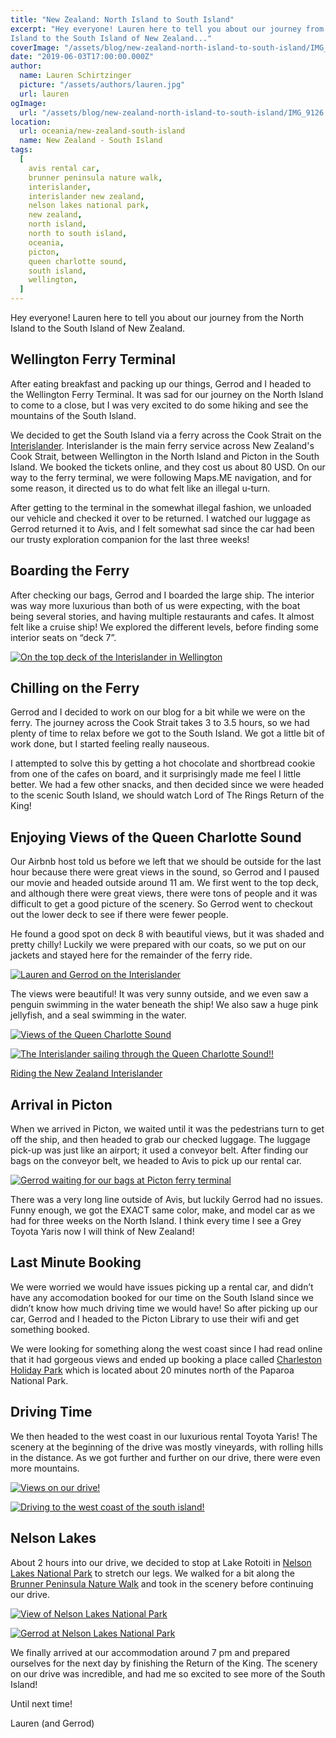 ```yaml
---
title: "New Zealand: North Island to South Island"
excerpt: "Hey everyone! Lauren here to tell you about our journey from the North
Island to the South Island of New Zealand..."
coverImage: "/assets/blog/new-zealand-north-island-to-south-island/IMG_9126.jpg"
date: "2019-06-03T17:00:00.000Z"
author:
  name: Lauren Schirtzinger
  picture: "/assets/authors/lauren.jpg"
  url: lauren
ogImage:
  url: "/assets/blog/new-zealand-north-island-to-south-island/IMG_9126.jpg"
location:
  url: oceania/new-zealand-south-island
  name: New Zealand - South Island
tags:
  [
    avis rental car,
    brunner peninsula nature walk,
    interislander,
    interislander new zealand,
    nelson lakes national park,
    new zealand,
    north island,
    north to south island,
    oceania,
    picton,
    queen charlotte sound,
    south island,
    wellington,
  ]
---
```


Hey everyone! Lauren here to tell you about our journey from the North
Island to the South Island of New Zealand.

## Wellington Ferry Terminal

After eating breakfast and packing up our things, Gerrod and I headed to
the Wellington Ferry Terminal. It was sad for our journey on the North
Island to come to a close, but I was very excited to do some hiking and
see the mountains of the South Island.

We decided to get the South Island via a ferry across the Cook Strait on
the [Interislander](https://www.greatjourneysofnz.co.nz/interislander/).
Interislander is the main ferry service across New Zealand's
Cook Strait, between Wellington in the North Island and Picton in the
South Island. We booked the tickets online, and they cost us about 80
USD. On our way to the ferry terminal, we were following Maps.ME
navigation, and for some reason, it directed us to do what felt like an
illegal u-turn.

After getting to the terminal in the somewhat illegal fashion, we
unloaded our vehicle and checked it over to be returned. I watched our
luggage as Gerrod returned it to Avis, and I felt somewhat sad since the
car had been our trusty exploration companion for the last three weeks!

## Boarding the Ferry

After checking our bags, Gerrod and I boarded the large ship. The
interior was way more luxurious than both of us were expecting, with the
boat being several stories, and having multiple restaurants and cafes.
It almost felt like a cruise ship! We explored the different levels,
before finding some interior seats on “deck 7”.

[![On the top deck of the Interislander in Wellington](/assets/blog/new-zealand-north-island-to-south-island/IMG_20190208_082903-PANO.jpg "On the top deck of the Interislander in Wellington")](/assets/blog/new-zealand-north-island-to-south-island/IMG_20190208_082903-PANO.jpg)

## Chilling on the Ferry

Gerrod and I decided to work on our blog for a bit while we were on the
ferry. The journey across the Cook Strait takes 3 to 3.5 hours, so we
had plenty of time to relax before we got to the South Island. We got a
little bit of work done, but I started feeling really nauseous.

I attempted to solve this by getting a hot chocolate and shortbread
cookie from one of the cafes on board, and it surprisingly made me feel
I little better. We had a few other snacks, and then decided since we
were headed to the scenic South Island, we should watch Lord of The
Rings Return of the King!

## Enjoying Views of the Queen Charlotte Sound

Our Airbnb host told us before we left that we should be outside for the
last hour because there were great views in the sound, so Gerrod and I
paused our movie and headed outside around 11 am. We first went to the
top deck, and although there were great views, there were tons of people
and it was difficult to get a good picture of the scenery. So Gerrod
went to checkout out the lower deck to see if there were fewer people.

He found a good spot on deck 8 with beautiful views, but it was shaded
and pretty chilly! Luckily we were prepared with our coats, so we put on
our jackets and stayed here for the remainder of the ferry ride.

[![Lauren and Gerrod on the Interislander](/assets/blog/new-zealand-north-island-to-south-island/IMG_20190208_113559.jpg "Lauren and Gerrod on the Interislander")](/assets/blog/new-zealand-north-island-to-south-island/IMG_20190208_113559.jpg)

The views were beautiful! It was very sunny outside, and we even saw a
penguin swimming in the water beneath the ship! We also saw a huge pink
jellyfish, and a seal swimming in the water.

[![Views of the Queen Charlotte Sound](/assets/blog/new-zealand-north-island-to-south-island/IMG_9139.jpg "Views of the Queen Charlotte Sound")](/assets/blog/new-zealand-north-island-to-south-island/IMG_9139.jpg)

[![The Interislander sailing through the Queen Charlotte Sound!!](/assets/blog/new-zealand-north-island-to-south-island/IMG_9126.jpg "The Interislander sailing through the Queen Charlotte Sound!!")](/assets/blog/new-zealand-north-island-to-south-island/IMG_9126.jpg)

[Riding the New Zealand Interislander](https://www.youtube.com/embed/dYqjqlshPWk)

## Arrival in Picton

When we arrived in Picton, we waited until it was the pedestrians turn
to get off the ship, and then headed to grab our checked luggage. The
luggage pick-up was just like an airport; it used a conveyor belt. After
finding our bags on the conveyor belt, we headed to Avis to pick up our
rental car.

[![Gerrod waiting for our bags at Picton ferry terminal](/assets/blog/new-zealand-north-island-to-south-island/20190208_123851.jpg "Gerrod waiting for our bags at Picton ferry terminal")](/assets/blog/new-zealand-north-island-to-south-island/20190208_123851.jpg)

There was a very long line outside of Avis, but luckily Gerrod had no
issues. Funny enough, we got the EXACT same color, make, and model car
as we had for three weeks on the North Island. I think every time I see
a Grey Toyota Yaris now I will think of New Zealand!

## Last Minute Booking

We were worried we would have issues picking up a rental car, and didn’t
have any accomodation booked for our time on the South Island since we
didn’t know how much driving time we would have! So after picking up our
car, Gerrod and I headed to the Picton Library to use their wifi and get
something booked.

We were looking for something along the west coast since I had read
online that it had gorgeous views and ended up booking a place called [Charleston Holiday Park](http://www.charlestonmotorcamp.co.nz/) which is located about 20 minutes north of the Paparoa National Park.

## Driving Time

We then headed to the west coast in our luxurious rental Toyota Yaris!
The scenery at the beginning of the drive was mostly vineyards, with
rolling hills in the distance. As we got further and further on our
drive, there were even more mountains.

[![Views on our drive!](/assets/blog/new-zealand-north-island-to-south-island/20190208_181320.jpg "Views on our drive!")](/assets/blog/new-zealand-north-island-to-south-island/20190208_181320.jpg)

[![Driving to the west coast of the south island!](/assets/blog/new-zealand-north-island-to-south-island/20190208_181322.jpg "Driving to the west coast of the south island!")](/assets/blog/new-zealand-north-island-to-south-island/20190208_181322.jpg)

## Nelson Lakes

About 2 hours into our drive, we decided to stop at Lake Rotoiti in [Nelson Lakes National Park](https://www.doc.govt.nz/parks-and-recreation/places-to-go/nelson-tasman/places/nelson-lakes-national-park/) to stretch our legs. We walked for a bit along the [Brunner Peninsula Nature Walk](https://www.doc.govt.nz/globalassets/documents/parks-and-recreation/tracks-and-walks/nelson-marlborough/nelson-lakes-walks-brochure.pdf) and took in the scenery before continuing our drive.

[![View of Nelson Lakes National Park](/assets/blog/new-zealand-north-island-to-south-island/IMG_20190208_161642-PANO.jpg "View of Nelson Lakes National Park")](/assets/blog/new-zealand-north-island-to-south-island/IMG_20190208_161642-PANO.jpg)

[![Gerrod at Nelson Lakes National Park](/assets/blog/new-zealand-north-island-to-south-island/20190208_163406.jpg "Gerrod at Nelson Lakes National Park")](/assets/blog/new-zealand-north-island-to-south-island/20190208_163406.jpg)

We finally arrived at our accommodation around 7 pm and prepared
ourselves for the next day by finishing the Return of the King. The
scenery on our drive was incredible, and had me so excited to see more
of the South Island!

Until next time!

Lauren (and Gerrod)
